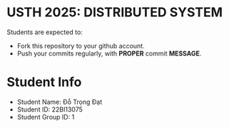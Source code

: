 USTH 2025: DISTRIBUTED SYSTEM
=====================================================

Students are expected to:
* Fork this repository to your github account.
* Push your commits regularly, with **PROPER** commit **MESSAGE**.


Student Info
=========================

* Student Name: Đỗ Trọng Đạt
* Student ID: 22BI13075
* Student Group ID: 1
